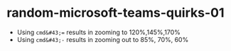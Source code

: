 # random-microsoft-teams-quirks-01

- Using `cmd&#43;=` results in zooming to 120%,145%,170%
- Using `cmd&#43;-` results in zooming out to 85%, 70%, 60%

